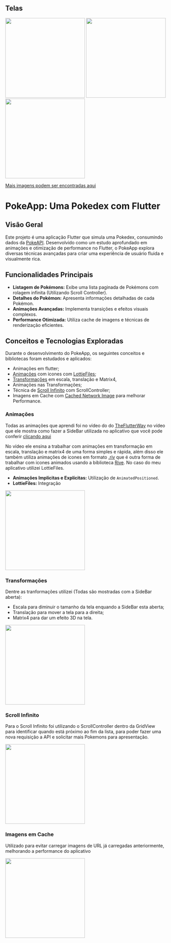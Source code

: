 
## Telas
<img src="https://github.com/arthurlavidali/poke_app_arc/assets/readme/imgs/HomeScreen.PNG" width="250px"> <img src="https://github.com/arthurlavidali/poke_app_arc/assets/readme/imgs/SideBar.PNG" width="250px"> <img src="https://github.com/arthurlavidali/poke_app_arc/assets/readme/imgs/PokemonScreen.PNG" width="250px">

[Mais imagens podem ser encontradas aqui](https://github.com/arthurlavidali/poke_app_arc/tree/main/assets/readme/imgs)

# PokeApp: Uma Pokedex com Flutter

## Visão Geral

Este projeto é uma aplicação Flutter que simula uma Pokedex, consumindo dados da [PokeAPI](https://pokeapi.co/). Desenvolvido como um estudo aprofundado em animações e otimização de performance no Flutter, o PokeApp explora diversas técnicas avançadas para criar uma experiência de usuário fluida e visualmente rica.

## Funcionalidades Principais

- **Listagem de Pokémons:** Exibe uma lista paginada de Pokémons com rolagem infinita (Utilizando Scroll Controller).
- **Detalhes do Pokémon:** Apresenta informações detalhadas de cada Pokémon.
- **Animações Avançadas:** Implementa transições e efeitos visuais complexos.
- **Performance Otimizada:** Utiliza cache de imagens e técnicas de renderização eficientes.

## Conceitos e Tecnologias Exploradas

Durante o desenvolvimento do PokeApp, os seguintes conceitos e bibliotecas foram estudados e aplicados:

 - Animações em flutter;
 - [Animações](https://api.flutter.dev/flutter/widgets/AnimatedPositioned-class.html) com icones com [LottieFiles](https://pub.dev/packages/lottie);
 - [Transformações](https://api.flutter.dev/flutter/widgets/Transform-class.html) em escala, translação e Matrix4,
 - Animações nas Transformações;
 - Técnica de [Scroll Infinito](https://api.flutter.dev/flutter/widgets/ScrollController-class.html) com ScrollController;
 - Imagens em Cache com [Cached Network Image](https://pub.dev/packages/cached_network_image) para melhorar Performance.

### Animações
Todas as animações que aprendi foi no vídeo do do [TheFlutterWay](https://www.youtube.com/@TheFlutterWay) no vídeo que ele mostra como fazer a SideBar utilizada no aplicativo que você pode conferir [clicando aqui](https://youtu.be/Z37ukFI4Ot0?si=aJRZ_lgYy5C4bb8W)

No vídeo ele ensina a trabalhar com animações em transformação em escala, translação e matrix4 de uma forma simples e rápida, além disso ele também utiliza animações de icones em formato [.riv](https://rive.app/) que é outra forma de trabalhar com icones animados usando a biblioteca [Rive](https://pub.dev/packages/rive).
No caso do meu aplicativo utilizei LottieFiles.<br>

- **Animações Implícitas e Explícitas:** Utilização de `AnimatedPositioned`.
- **LottieFiles:** Integração

<img src="https://github.com/arthurlavidali/poke_app_arc/assets/readme/gifs/Diglett.gif" width="250px">

### Transformações

Dentre as tranformações utilizei (Todas são mostradas com a SideBar aberta):
- Escala para diminuir o tamanho da tela enquando a SideBar esta aberta;
- Translação para mover a tela para a direita;
- Matrix4 para dar um efeito 3D na tela.
<img src="https://github.com/arthurlavidali/poke_app_arc/assets/readme/gifs/SideBar.gif" width="250px">

### Scroll Infinito

Para o Scroll Infinito foi utilizando o ScrollController dentro da GridView para identificar quando está próximo ao fim da lista, para poder fazer uma nova requisição a API e solicitar mais Pokemons para apresentação.

<img src="https://github.com/arthurlavidali/poke_app_arc/assets/readme/gifs/InfinityScroll.gif" width="250px">

### Imagens em Cache

Utilizado para evitar carregar imagens de URL já carregadas anteriormente, melhorando a performance do aplicativo

<img src="https://github.com/arthurlavidali/poke_app_arc/assets/readme/gifs/ImageCache.gif" width="250px">
